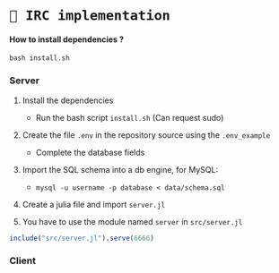 # `💬 IRC implementation`

#### How to install dependencies ?

`bash install.sh`

### Server

1. Install the dependencies 
    - Run the bash script `install.sh` (Can request sudo)
  
2. Create the file `.env` in the repository source using the `.env_example`
    - Complete the database fields

3. Import the SQL schema into a db engine, for MySQL:
   - `mysql -u username -p database < data/schema.sql`

4. Create a julia file and import `server.jl`

5. You have to use the module named `server` in `src/server.jl`
```julia
include("src/server.jl").serve(6666)
```

### Client

